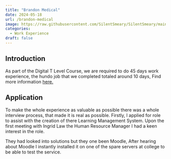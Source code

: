 ```yaml
---
title: "Brandon Medical"
date: 2024-05-18
url: /brandon-medical
image: https://raw.githubusercontent.com/SilentSmeary/SilentSmeary/main/images/hugo/BrandonMedical.webp
categories:
  - Work Experience
draft: false
---
```

## Introduction
As part of the Digital T Level Course, we are required to do 45 days work experience, the hundo job that we completed totaled around 10 days, Find more information [here.](https://barowik-portfolio.netlify.app/hundo/)

## Application
To make the whole experience as valuable as possible there was a whole interview process, that made it is real as possible. Firstly, I applied for role to assist with the creation of there Learning Management System. Upon the first meeting with Ingrid Law the Human Resource Manager I had a keen interest in the role. 

They had looked into solutions but they one been Moodle, After hearing about Moodle I instantly installed it on one of the spare servers at college to be able to test the service.